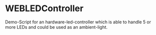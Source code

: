 # WEBLEDController
Demo-Script for an hardware-led-controller which is able to handle 5 or more LEDs and could be used as an ambient-light.
